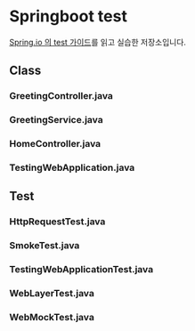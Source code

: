 # Springboot test

[Spring.io 의 test 가이드](https://spring.io/guides/gs/testing-web/)를 읽고 실습한 저장소입니다.

## Class

### GreetingController.java

### GreetingService.java

### HomeController.java

### TestingWebApplication.java

## Test

### HttpRequestTest.java

### SmokeTest.java

### TestingWebApplicationTest.java

### WebLayerTest.java

### WebMockTest.java
